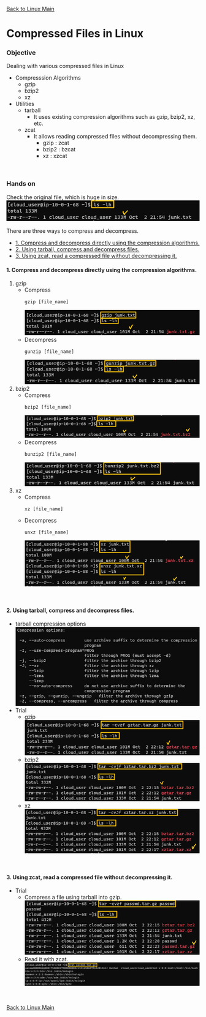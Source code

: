 [Back to Linux Main](../main.md)

# Compressed Files in Linux

### Objective
Dealing with various compressed files in Linux
- Compresssion Algorithms
    - gzip
    - bzip2
    - xz    
- Utilities
  - tarball
      - It uses existing compression algorithms such as gzip, bzip2, xz, etc.        
  - zcat
      - It allows reading compressed files without decompressing them.
          - gzip : zcat
          - bzip2 : bzcat
          - xz : xzcat

<br>

### Hands on
Check the original file, which is huge in size.
![](images/001.png)

There are three ways to compress and decompress.
- [1. Compress and decompress directly using the compression algorithms.](#1-compress-and-decompress-directly-using-the-compression-algorithms)
- [2. Using tarball, compress and decompress files.](#2-using-tarball-compress-and-decompress-files)
- [3. Using zcat, read a compressed file without decompressing it.](#3-using-zcat-read-a-compressed-file-without-decompressing-it)


#### 1. Compress and decompress directly using the compression algorithms.
1. gzip
   - Compress   
     ```
     gzip [file_name]
     ```
     ![](images/002.png)
   - Decompress      
     ```
     gunzip [file_name]
     ```
     ![](images/003.png)
2. bzip2
   - Compress   
     ```
     bzip2 [file_name]
     ```
     ![](images/004.png)
   - Decompress      
     ```
     bunzip2 [file_name]
     ```
     ![](images/005.png)
3. xz
   - Compress   
     ```
     xz [file_name]
     ```
   - Decompress      
     ```
     unxz [file_name]
     ```
     ![](images/006.png)

<br>

#### 2. Using tarball, compress and decompress files.
- tarball compression options
  ![](images/007.png)
- Trial
  - gzip
    ![](images/009.png)
  - bzip2
    ![](images/010.png)
  - xz
    ![](images/011.png)

<br>

#### 3. Using zcat, read a compressed file without decompressing it.
- Trial
  - Compress a file using tarball into gzip.   
    ![](images/012.png)
  - Read it with zcat.   
    ![](images/013.png)


<br>

[Back to Linux Main](../main.md)